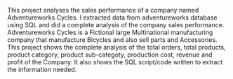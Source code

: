 This project analyses the sales performance of a company named Adventureworks Cycles. I extracted data from adventureworks database using SQL and did a complete analysis of the company sales performance.
Adventureworks Cycles is a Fictional large Multinational manufacturing company that manufacture Bicycles and also sell parts and Accessories.
This project shows the complete analysis of the total orders, total products, product category, product sub-categoty, production cost, revenue and profit of the Company. It also shows the SQL script/code written to extract the information needed.
